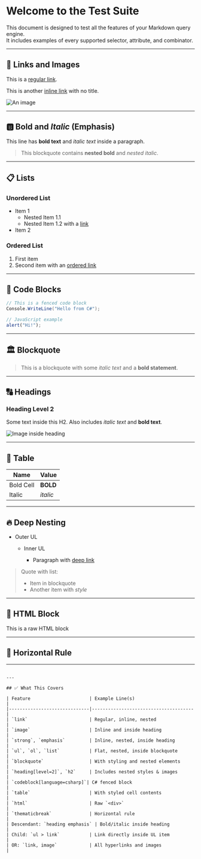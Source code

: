 ﻿# Welcome to the Test Suite

This document is designed to test all the features of your Markdown query engine.  
It includes examples of every supported selector, attribute, and combinator.

---

## 🔗 Links and Images

This is a [regular link](https://example.com "Example").

This is another [inline link](https://another.com) with no title.

![An image](https://media.veefriends.com/image/upload/v1700083094/veefriends/specials/series2/characters/reflective-rhinoceros-manifesting-shrinkwrapped.png "Rhino")

---

## 🅱️ Bold and *Italic* (Emphasis)

This line has **bold text** and *italic text* inside a paragraph.

> This blockquote contains **nested bold** and *nested italic*.

---

## 📋 Lists

### Unordered List

- Item 1
  - Nested Item 1.1
  - Nested Item 1.2 with a [link](https://nested.com)
- Item 2

### Ordered List

1. First item
2. Second item with an [ordered link](https://ordered.com)

---

## 🧱 Code Blocks

```csharp
// This is a fenced code block
Console.WriteLine("Hello from C#");
````

```js
// JavaScript example
alert("Hi!");
```

---

## 🏛️ Blockquote

> This is a blockquote with some *italic text* and a **bold statement**.

---

## 🔠 Headings

### Heading Level 2

Some text inside this H2. Also includes *italic text* and **bold text**.

![Image inside heading](https://example.com/head-img.png)

---

## 🧮 Table

| Name      | Value    |
| --------- | -------- |
| Bold Cell | **BOLD** |
| Italic    | *italic* |

---

## 🔥 Deep Nesting

* Outer UL

  * Inner UL

    * Paragraph with [deep link](https://deep.com)

> Quote with list:
>
> * Item in blockquote
> * Another item with *style*

---

## 🧪 HTML Block

<div>This is a raw HTML block</div>

---

## 🧹 Horizontal Rule

---

````

---

## ✅ What This Covers

| Feature                      | Example Line(s)                      |
|------------------------------|--------------------------------------|
| `link`                       | Regular, inline, nested              |
| `image`                      | Inline and inside heading            |
| `strong`, `emphasis`         | Inline, nested, inside heading       |
| `ul`, `ol`, `list`           | Flat, nested, inside blockquote      |
| `blockquote`                 | With styling and nested elements     |
| `heading[level=2]`, `h2`     | Includes nested styles & images      |
| `codeblock[language=csharp]`| C# fenced block                       |
| `table`                      | With styled cell contents            |
| `html`                       | Raw `<div>`                          |
| `thematicbreak`              | Horizontal rule                      |
| Descendant: `heading emphasis` | Bold/italic inside heading         |
| Child: `ul > link`           | Link directly inside UL item         |
| OR: `link, image`            | All hyperlinks and images            |
